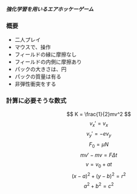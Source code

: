 ##### 強化学習を用いるエアホッケーゲーム

### 概要

- 二人プレイ
- マウスで、操作
- フィールドの縁に摩擦なし
- フィールドの内側に摩擦あり
- パックの大きさは、円
- パックの質量は有る
- 非弾性衝突をする

### 計算に必要そうな数式
$$ K = \frac{1}{2}mv^2 $$
$$ v_x' = v_x $$
$$ v_y' = -ev_y $$
$$ F_0 = μN $$
$$ mv' - mv = F\Delta t$$
$$ v = v_0 + at $$
$$ (x-a)^2 + (y-b)^2 = r^2 $$
$$  a^2 + b^2 = c^2 $$
